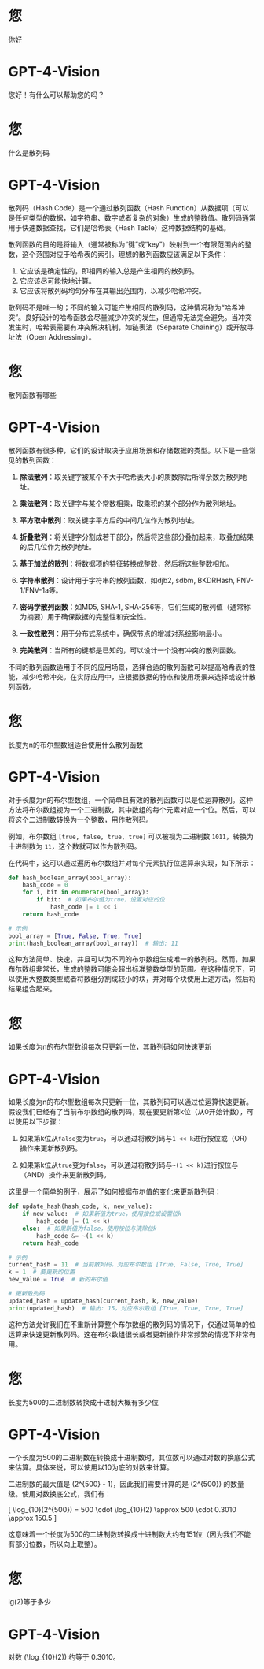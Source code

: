 # 您

你好

# GPT-4-Vision

您好！有什么可以帮助您的吗？

# 您

什么是散列码

# GPT-4-Vision

散列码（Hash Code）是一个通过散列函数（Hash Function）从数据项（可以是任何类型的数据，如字符串、数字或者复杂的对象）生成的整数值。散列码通常用于快速数据查找，它们是哈希表（Hash Table）这种数据结构的基础。

散列函数的目的是将输入（通常被称为“键”或“key”）映射到一个有限范围内的整数，这个范围对应于哈希表的索引。理想的散列函数应该满足以下条件：

1. 它应该是确定性的，即相同的输入总是产生相同的散列码。
2. 它应该尽可能快地计算。
3. 它应该将散列码均匀分布在其输出范围内，以减少哈希冲突。

散列码不是唯一的；不同的输入可能产生相同的散列码，这种情况称为“哈希冲突”。良好设计的哈希函数会尽量减少冲突的发生，但通常无法完全避免。当冲突发生时，哈希表需要有冲突解决机制，如链表法（Separate Chaining）或开放寻址法（Open Addressing）。

# 您

散列函数有哪些

# GPT-4-Vision

散列函数有很多种，它们的设计取决于应用场景和存储数据的类型。以下是一些常见的散列函数：

1. **除法散列**：取关键字被某个不大于哈希表大小的质数除后所得余数为散列地址。

2. **乘法散列**：取关键字与某个常数相乘，取乘积的某个部分作为散列地址。

3. **平方取中散列**：取关键字平方后的中间几位作为散列地址。

4. **折叠散列**：将关键字分割成若干部分，然后将这些部分叠加起来，取叠加结果的后几位作为散列地址。

5. **基于加法的散列**：将数据项的特征转换成整数，然后将这些整数相加。

6. **字符串散列**：设计用于字符串的散列函数，如djb2, sdbm, BKDRHash, FNV-1/FNV-1a等。

7. **密码学散列函数**：如MD5, SHA-1, SHA-256等，它们生成的散列值（通常称为摘要）用于确保数据的完整性和安全性。

8. **一致性散列**：用于分布式系统中，确保节点的增减对系统影响最小。

9. **完美散列**：当所有的键都是已知的，可以设计一个没有冲突的散列函数。

不同的散列函数适用于不同的应用场景，选择合适的散列函数可以提高哈希表的性能，减少哈希冲突。在实际应用中，应根据数据的特点和使用场景来选择或设计散列函数。

# 您

长度为n的布尔型数组适合使用什么散列函数

# GPT-4-Vision

对于长度为n的布尔型数组，一个简单且有效的散列函数可以是位运算散列。这种方法将布尔数组视为一个二进制数，其中数组的每个元素对应一个位。然后，可以将这个二进制数转换为一个整数，用作散列码。

例如，布尔数组 `[true, false, true, true]` 可以被视为二进制数 `1011`，转换为十进制数为 `11`，这个数就可以作为散列码。

在代码中，这可以通过遍历布尔数组并对每个元素执行位运算来实现，如下所示：

```python
def hash_boolean_array(bool_array):
    hash_code = 0
    for i, bit in enumerate(bool_array):
        if bit:  # 如果布尔值为true，设置对应的位
            hash_code |= 1 << i
    return hash_code

# 示例
bool_array = [True, False, True, True]
print(hash_boolean_array(bool_array))  # 输出: 11
```

这种方法简单、快速，并且可以为不同的布尔数组生成唯一的散列码。然而，如果布尔数组非常长，生成的整数可能会超出标准整数类型的范围。在这种情况下，可以使用大整数类型或者将数组分割成较小的块，并对每个块使用上述方法，然后将结果组合起来。

# 您

如果长度为n的布尔型数组每次只更新一位，其散列码如何快速更新

# GPT-4-Vision

如果长度为n的布尔型数组每次只更新一位，其散列码可以通过位运算快速更新。假设我们已经有了当前布尔数组的散列码，现在要更新第k位（从0开始计数），可以使用以下步骤：

1. 如果第k位从`false`变为`true`，可以通过将散列码与`1 << k`进行按位或（OR）操作来更新散列码。

2. 如果第k位从`true`变为`false`，可以通过将散列码与`~(1 << k)`进行按位与（AND）操作来更新散列码。

这里是一个简单的例子，展示了如何根据布尔值的变化来更新散列码：

```python
def update_hash(hash_code, k, new_value):
    if new_value:  # 如果新值为true，使用按位或设置位k
        hash_code |= (1 << k)
    else:  # 如果新值为false，使用按位与清除位k
        hash_code &= ~(1 << k)
    return hash_code

# 示例
current_hash = 11  # 当前散列码，对应布尔数组 [True, False, True, True]
k = 1  # 要更新的位置
new_value = True  # 新的布尔值

# 更新散列码
updated_hash = update_hash(current_hash, k, new_value)
print(updated_hash)  # 输出: 15，对应布尔数组 [True, True, True, True]
```

这种方法允许我们在不重新计算整个布尔数组的散列码的情况下，仅通过简单的位运算来快速更新散列码。这在布尔数组很长或者更新操作非常频繁的情况下非常有用。

# 您

长度为500的二进制数转换成十进制大概有多少位

# GPT-4-Vision

一个长度为500的二进制数在转换成十进制数时，其位数可以通过对数的换底公式来估算。具体来说，可以使用以10为底的对数来计算。

二进制数的最大值是 \(2^{500} - 1\)，因此我们需要计算的是 \(2^{500}\) 的数量级。使用对数换底公式，我们有：

\[
\log_{10}(2^{500}) = 500 \cdot \log_{10}(2) \approx 500 \cdot 0.3010 \approx 150.5
\]

这意味着一个长度为500的二进制数转换成十进制数大约有151位（因为我们不能有部分位数，所以向上取整）。

# 您

lg(2)等于多少

# GPT-4-Vision

对数 \(\log_{10}(2)\) 约等于 0.3010。

